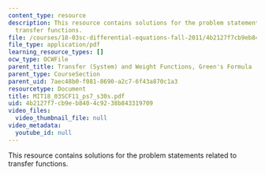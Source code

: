 ```yaml
---
content_type: resource
description: This resource contains solutions for the problem statements related to
  transfer functions.
file: /courses/18-03sc-differential-equations-fall-2011/4b2127f7cb9eb8404c9238b843319709_MIT18_03SCF11_ps7_s30s.pdf
file_type: application/pdf
learning_resource_types: []
ocw_type: OCWFile
parent_title: Transfer (System) and Weight Functions, Green's Formula
parent_type: CourseSection
parent_uid: 7aec48b0-f081-8690-a2c7-6f43a870c1a3
resourcetype: Document
title: MIT18_03SCF11_ps7_s30s.pdf
uid: 4b2127f7-cb9e-b840-4c92-38b843319709
video_files:
  video_thumbnail_file: null
video_metadata:
  youtube_id: null
---
```

This resource contains solutions for the problem statements related to transfer functions.